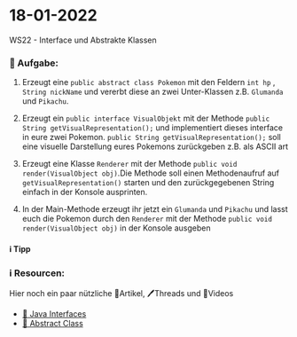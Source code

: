 # 18-01-2022
WS22 - Interface und Abstrakte Klassen

### 📝 Aufgabe:

1. Erzeugt eine ```public abstract class Pokemon``` mit den Feldern ```int hp``` , ```String nickName``` und vererbt diese an zwei Unter-Klassen z.B. ```Glumanda``` und ```Pikachu```.

2. Erzeugt ein ```public interface VisualObjekt``` mit der Methode ```public String getVisualRepresentation();``` und implementiert dieses interface in eure zwei Pokemon. 
```public String getVisualRepresentation();``` soll eine visuelle Darstellung eures Pokemons zurückgeben z.B. als ASCII art

3. Erzeugt eine Klasse ```Renderer``` mit der Methode ```public void render(VisualObject obj)```.Die Methode soll einen Methodenaufruf auf ```getVisualRepresentation()``` starten und den zurückgegebenen String einfach in der Konsole ausprinten.

4. In der Main-Methode erzeugt ihr jetzt ein ```Glumanda``` und ```Pikachu``` und lasst euch die Pokemon durch den ```Renderer``` mit der Methode ```public void render(VisualObject obj)``` in der Konsole ausgeben

#### ℹ️ Tipp


### ℹ️ Resourcen:
Hier noch ein paar nützliche 📃Artikel, 🖊️Threads und 🎥Videos

- [📃 Java Interfaces](https://www.w3schools.com/java/java_interface.asp)
- [📃 Abstract Class](https://www.javatpoint.com/abstract-class-in-java)
